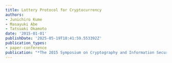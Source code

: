 ```yaml
---
title: Lottery Protocol for Cryptocurrency
authors:
- Junichiro Kume
- Masayuki Abe
- Tatsuaki Okamoto
date: '2015-01-01'
publishDate: '2025-05-19T18:41:59.553392Z'
publication_types:
- paper-conference
publication: "*The 2015 Symposium on Cryptography and Information Security (SCIS'15)*"
---
```

